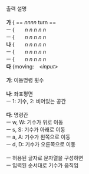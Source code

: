 출력 설명\
\
**가** { == *nnnn* turn ==\
ㅡ {　　*n n n n n*\
ㅡ {　　*n n n n n*\
**나** {　　*n n n n n*\
ㅡ {　　*n n n n n*\
ㅡ {　　*n n n n n*\
**다** {moving:　*&lt;input&gt;*\
\
**가**: 이동명령 횟수\
\
**나**: 좌표평면\
ㅡ 1: 기수, 2: 비어있는 공간\
\
**다**: 명령칸\
ㅡ w, W: 기수가 위로 이동\
ㅡ s, S: 기수가 아래로 이동\
ㅡ a, A: 기수가 왼쪽으로 이동\
ㅡ d, D: 기수가 오른쪽으로 이동\
\
ㅡ 허용된 글자로 문자열을 구성하면\
ㅡ 입력된 순서대로 기수가 움직임
